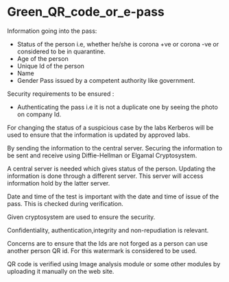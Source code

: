 # Green_QR_code_or_e-pass
Information going into the pass:
  * Status of the person i.e, whether he/she is corona +ve or corona -ve or considered to be in quarantine.
  * Age of the person
  * Unique Id of the person
  * Name
  * Gender
 Pass issued by a competent authority like government.
 
 Security requirements to be ensured :
  *  Authenticating the pass i.e it is not a duplicate one by seeing the photo on company Id.
 
 For changing the status of a suspicious case by the labs Kerberos will be used to ensure that the information is updated by approved labs.
 
 By sending the information to the central server. Securing the information to be sent and receive using Diffie-Hellman or Elgamal Cryptosystem.
 
 A central server is needed which gives status of the person. Updating the information is done through a different server.
 This server will access information hold by the latter server.
 
 Date and time of the test is important with the date and time of issue of the pass. This is checked during verification.
 
 Given cryptosystem are used to ensure the security.
 
 Confidentiality, authentication,integrity and non-repudiation is relevant.
 
 Concerns are to ensure that the Ids are not forged as a person can use another person QR id. For this watermark is considered to be used.

QR code is verified using Image analysis module or some other modules by uploading it manually on the web site.

